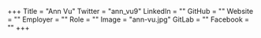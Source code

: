 +++
Title = "Ann Vu"
Twitter = "ann_vu9"
LinkedIn = ""
GitHub = ""
Website = ""
Employer = ""
Role = ""
Image = "ann-vu.jpg"
GitLab = ""
Facebook = ""
+++
